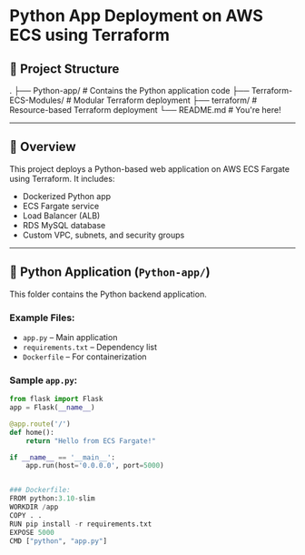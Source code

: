 # Python App Deployment on AWS ECS using Terraform

## 📁 Project Structure

.
├── Python-app/                 # Contains the Python application code
├── Terraform-ECS-Modules/     # Modular Terraform deployment
├── terraform/                 # Resource-based Terraform deployment
└── README.md                  # You're here!


---

## 🚀 Overview

This project deploys a Python-based web application on AWS ECS Fargate using Terraform. It includes:

- Dockerized Python app
- ECS Fargate service
- Load Balancer (ALB)
- RDS MySQL database
- Custom VPC, subnets, and security groups

---

## 🐍 Python Application (`Python-app/`)

This folder contains the Python backend application.

### Example Files:
- `app.py` – Main application
- `requirements.txt` – Dependency list
- `Dockerfile` – For containerization

### Sample `app.py`:
```python
from flask import Flask
app = Flask(__name__)

@app.route('/')
def home():
    return "Hello from ECS Fargate!"

if __name__ == '__main__':
    app.run(host='0.0.0.0', port=5000)


### Dockerfile:
FROM python:3.10-slim
WORKDIR /app
COPY . .
RUN pip install -r requirements.txt
EXPOSE 5000
CMD ["python", "app.py"]
